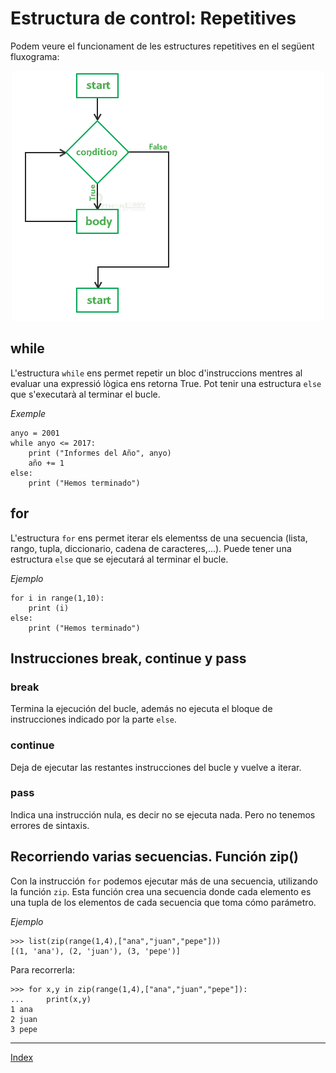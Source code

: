 # Estructura de control: Repetitives

Podem veure el funcionament de les estructures repetitives en el següent fluxograma:

<p align="center">
  <img  src="https://github.com/fbarraga/Python/blob/master/master/assets/iterativa.png">
</p>



## while

L'estructura `while` ens permet repetir un bloc d'instruccions mentres al evaluar una expressió lògica ens retorna  True. Pot tenir una estructura `else` que s'executarà al terminar el bucle.

*Exemple*

	anyo = 2001 
	while anyo <= 2017: 
    	print ("Informes del Año", anyo) 
    	año += 1
    else:
    	print ("Hemos terminado")

## for

L'estructura `for` ens permet iterar els elementss de una secuencia (lista, rango, tupla, diccionario, cadena de caracteres,...). Puede tener una estructura `else` que se ejecutará al terminar el bucle.

*Ejemplo*

	for i in range(1,10):
        print (i)
	else:
        print ("Hemos terminado")

## Instrucciones break, continue y pass

### break

Termina la ejecución del bucle, además no ejecuta el bloque de instrucciones indicado por la parte `else`.

### continue
	
Deja de ejecutar las restantes instrucciones del bucle y vuelve a iterar.

### pass

Indica una instrucción nula, es decir no se ejecuta nada. Pero no tenemos errores de sintaxis.

## Recorriendo varias secuencias. Función zip()

Con la instrucción `for` podemos ejecutar más de una secuencia, utilizando la función `zip`. Esta función crea una secuencia donde cada elemento es una tupla de los elementos de cada secuencia que toma cómo parámetro.

*Ejemplo*

	>>> list(zip(range(1,4),["ana","juan","pepe"]))
	[(1, 'ana'), (2, 'juan'), (3, 'pepe')]

Para recorrerla:

	>>> for x,y in zip(range(1,4),["ana","juan","pepe"]):
	...     print(x,y)	
	1 ana
	2 juan
	3 pepe

***
[Index](../../../README.md)

